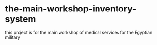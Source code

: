 # the-main-workshop-inventory-system
this project is for the main workshop of medical services for the Egyptian military

